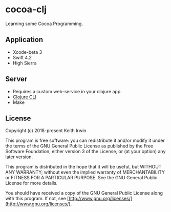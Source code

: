 # cocoa-clj

Learning some Cocoa Programming.

## Application

- Xcode-beta 3
- Swift 4.2
- High Sierra

## Server

- Requires a custom web-service in your clojure app.
- [Clojure CLI](https://clojure.org/guides/getting_started)
- Make

## License

Copyright (c) 2018-present Keith Irwin

This program is free software: you can redistribute it and/or modify
it under the terms of the GNU General Public License as published
by the Free Software Foundation, either version 3 of the License,
or (at your option) any later version.

This program is distributed in the hope that it will be useful,
but WITHOUT ANY WARRANTY; without even the implied warranty of
MERCHANTABILITY or FITNESS FOR A PARTICULAR PURPOSE.  See the
GNU General Public License for more details.

You should have received a copy of the GNU General Public License
along with this program.  If not, see
[http://www.gnu.org/licenses/](http://www.gnu.org/licenses/).
